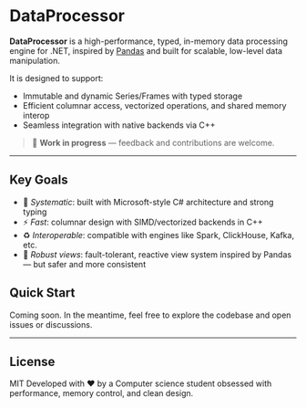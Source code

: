 # DataProcessor

**DataProcessor** is a high-performance, typed, in-memory data processing engine for .NET, inspired by [Pandas](https://pandas.pydata.org/) and built for scalable, low-level data manipulation.

It is designed to support:
- Immutable and dynamic Series/Frames with typed storage
- Efficient columnar access, vectorized operations, and shared memory interop
- Seamless integration with native backends via C++

> 🚧 **Work in progress** — feedback and contributions are welcome.

---

## Key Goals

- 🧠 *Systematic*: built with Microsoft-style C# architecture and strong typing
- ⚡ *Fast*: columnar design with SIMD/vectorized backends in C++
- ♻️ *Interoperable*: compatible with engines like Spark, ClickHouse, Kafka, etc.
- 🧪 *Robust views*: fault-tolerant, reactive view system inspired by Pandas — but safer and more consistent


## Quick Start

Coming soon. In the meantime, feel free to explore the codebase and open issues or discussions.

---

## License

MIT
Developed with ❤️ by a Computer science student obsessed with performance, memory control, and clean design.
